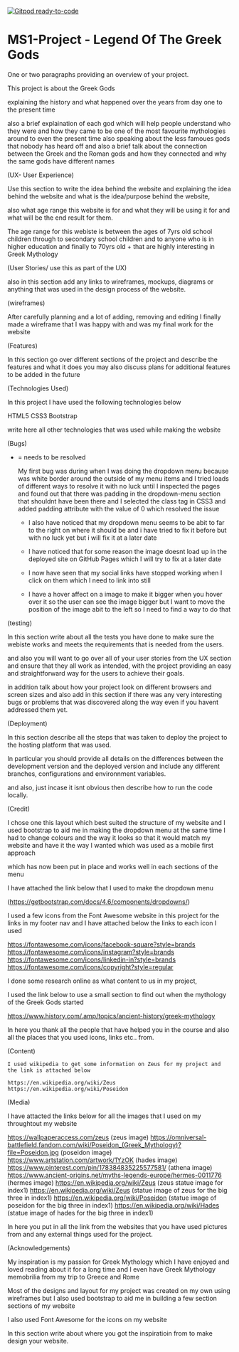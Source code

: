[![Gitpod ready-to-code](https://img.shields.io/badge/Gitpod-ready--to--code-blue?logo=gitpod)](https://gitpod.io/#https://github.com/manni8436/MS1-Project)

# MS1-Project - Legend Of The Greek Gods

One or two paragraphs providing an overview of your project.

This project is about the Greek Gods

explaining the history and what happened over the years from day one to the
present time

also a brief explaination of each god which will help people understand who they were 
and how they came to be one of the most favourite mythologies around to 
even the present time also speaking about the less famoues gods that nobody has heard
off and also a brief talk about the connection between the Greek and the Roman gods 
and how they connected and why the same gods have different names


(UX- User Experience)

Use this section to write the idea behind the website and explaining the idea 
behind the website and what is the idea/purpose behind the website,

also what age range this website is for and what they will be using it for and 
what will be the end result for them.

The age range for this webiste is between the ages of 7yrs old school children
through to secondary school children and to anyone who is in higher education 
and finally to 70yrs old + that are highly interesting  in Greek Mythology


(User Stories/ use this as part of the UX)

also in this section add any links to wireframes, mockups, diagrams or anything that 
was used in the design process of the website.

(wireframes)

After carefully planning and a lot of adding, removing and editing I finally made a
wireframe that I was happy with and was my final work for the website




(Features)

In this section go over different sections of the project and describe the features and what it does
you may also discuss plans for additional features to be added in the future



(Technologies Used)

In this project I have used the following technologies below

HTML5
CSS3 
Bootstrap 

write here all other technologies that was used while making the website




(Bugs)
* = needs to be resolved 

    My first bug was during when I was doing the dropdown menu because 
    was white border around the outside of my menu items and I tried loads 
    of different ways to resolve it with no luck until I inspected the pages 
    and found out that there was padding in the dropdown-menu section that 
    shouldnt have been there and I selected the class tag in CSS3 and 
    added padding attribute with the value of 0 which resolved the issue

    
    * I also have noticed that my dropdown menu seems to be abit to far to the 
    right on where it should be and i have tried to fix it before but with no 
    luck yet but i will fix it at a later date

        
   * I have noticed that for some reason the image doesnt load up in the 
    deployed site on GitHub Pages which I will try to fix at a later date


    * I now have seen that my social links have stopped working when I click on 
    them which I need to link into still


    * I have a hover affect on a image to make it bigger when you hover over it 
    so the user can see the image bigger but I want to move the position of the 
    image abit to the left so I need to find a way to do that


(testing)

In this section write about all the tests you have done to make sure 
the webiste works and meets the requirements that is needed from the
users.

and also you will want to go over all of your user stories 
from the UX section and ensure that they all work as intended, 
with the project providing an easy and straightforward way 
for the users to achieve their goals.


in addition talk about how your project look on different browsers 
and screen sizes and also add in this section if there was any very 
interesting bugs or problems that was discovered along the way even 
if you havent addressed them yet.

(Deployment)

In this section describe all the steps that was taken to deploy the 
project to the hosting platform that was used.

In particular you should provide all details on the differences 
between the development version and the deployed version and include
any different branches, configurations and environnment variables.

and also, just incase it isnt obvious then describe how to run the
code locally.

(Credit)

I chose one this layout which best suited the structure of my website and I used
bootstrap to aid me in making the dropdown menu at the same time I had to change 
colours and the way it looks so that it would match my website and have it the way 
I wanted which was used as a mobile first approach 

which has now been put in place and works well in each sections of the menu

I have attached the link below that I used to make the dropdown menu 

(https://getbootstrap.com/docs/4.6/components/dropdowns/) 

I used a few icons from the Font Awesome website in this project for the links 
in my footer nav and I have attached below the links to each icon I used

https://fontawesome.com/icons/facebook-square?style=brands
https://fontawesome.com/icons/instagram?style=brands
https://fontawesome.com/icons/linkedin-in?style=brands
https://fontawesome.com/icons/copyright?style=regular

I done some research online as what content to us in my project,

I used the link below to use a small section to find out when
the mythology of the Greek Gods started

https://www.history.com/.amp/topics/ancient-history/greek-mythology



In here you thank all the people that have helped you in the course
and also all the places that you used icons, links etc.. from.


(Content)

    I used wikipedia to get some information on Zeus for my project and 
    the link is attached below

    https://en.wikipedia.org/wiki/Zeus
    https://en.wikipedia.org/wiki/Poseidon


(Media)

I have attacted the links below for all the images that I used on my throughtout my website

https://wallpaperaccess.com/zeus (zeus image)
https://omniversal-battlefield.fandom.com/wiki/Poseidon_(Greek_Mythology)?file=Poseidon.jpg (poseidon image)
https://www.artstation.com/artwork/1YzOK (hades image)
https://www.pinterest.com/pin/178384835225577581/ (athena image)
https://www.ancient-origins.net/myths-legends-europe/hermes-0011776 (hermes image)
https://en.wikipedia.org/wiki/Zeus (zeus statue image for index1)
https://en.wikipedia.org/wiki/Zeus (statue image of zeus for the big three in index1)
https://en.wikipedia.org/wiki/Poseidon (statue image of poseidon for the big three in index1)
https://en.wikipedia.org/wiki/Hades (statue image of hades for the big three in index1)

In here you put in all the link from the websites that you have 
used pictures from and any external things used for the project.





(Acknowledgements)

My inspiration is my passion for Greek Mythology which I have enjoyed 
and loved reading about it for a long time and I even have Greek Mythology
memobrilia from my trip to Greece and Rome


Most of the designs and layout for my project was created on my own 
using wireframes but I also used bootstrap to aid me in building a few section
sections of my website

I also used Font Awesome for the icons on my website


In this section write about where you got the inspiratioin from 
to make design your website.


